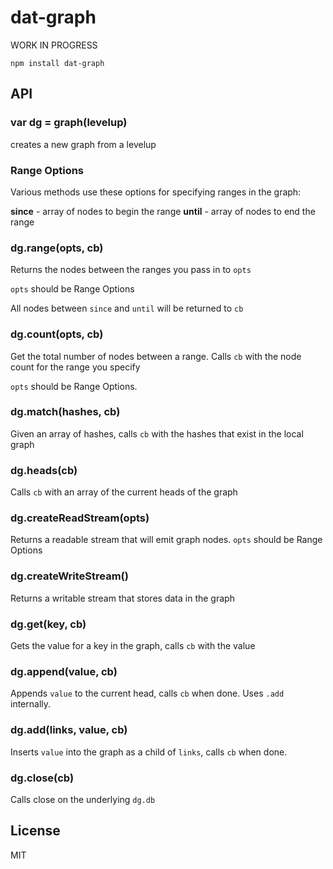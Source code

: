 # dat-graph

WORK IN PROGRESS

```
npm install dat-graph
```

## API

### var dg = graph(levelup)

creates a new graph from a levelup

### Range Options

Various methods use these options for specifying ranges in the graph:

**since** - array of nodes to begin the range
**until** - array of nodes to end the range

### dg.range(opts, cb)

Returns the nodes between the ranges you pass in to `opts`

`opts` should be Range Options

All nodes between `since` and `until` will be returned to `cb`

### dg.count(opts, cb)

Get the total number of nodes between a range. Calls `cb` with the node count for the range you specify

`opts` should be Range Options.

### dg.match(hashes, cb)

Given an array of hashes, calls `cb` with the hashes that exist in the local graph

### dg.heads(cb)

Calls `cb` with an array of the current heads of the graph

### dg.createReadStream(opts)

Returns a readable stream that will emit graph nodes. `opts` should be Range Options

### dg.createWriteStream()

Returns a writable stream that stores data in the graph

### dg.get(key, cb)

Gets the value for a key in the graph, calls `cb` with the value

### dg.append(value, cb)

Appends `value` to the current head, calls `cb` when done. Uses `.add` internally.

### dg.add(links, value, cb)

Inserts `value` into the graph as a child of `links`, calls `cb` when done.

### dg.close(cb)

Calls close on the underlying `dg.db`

## License

MIT
